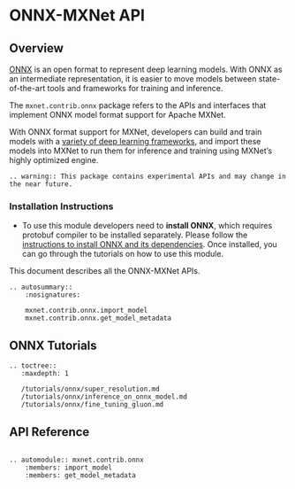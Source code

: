 # ONNX-MXNet API

## Overview

[ONNX](https://onnx.ai/) is an open format to represent deep learning models. With ONNX as an intermediate representation, it is easier to move models between state-of-the-art tools and frameworks for training and inference.

The `mxnet.contrib.onnx` package refers to the APIs and interfaces that implement ONNX model format support for Apache MXNet.

With ONNX format support for MXNet, developers can build and train models with a [variety of deep learning frameworks](http://onnx.ai/supported-tools), and import these models into MXNet to run them for inference and training using MXNet’s highly optimized engine.

```eval_rst
.. warning:: This package contains experimental APIs and may change in the near future.
```

### Installation Instructions
- To use this module developers need to **install ONNX**, which requires protobuf compiler to be installed separately. Please follow the [instructions to install ONNX and its dependencies](https://github.com/onnx/onnx#installation). Once installed, you can go through the tutorials on how to use this module.


This document describes all the ONNX-MXNet APIs.

```eval_rst
.. autosummary::
    :nosignatures:

    mxnet.contrib.onnx.import_model
    mxnet.contrib.onnx.get_model_metadata
```

## ONNX Tutorials

```eval_rst
.. toctree::
   :maxdepth: 1
   
   /tutorials/onnx/super_resolution.md
   /tutorials/onnx/inference_on_onnx_model.md
   /tutorials/onnx/fine_tuning_gluon.md
```

## API Reference

<script type="text/javascript" src='../../_static/js/auto_module_index.js'></script>

```eval_rst

.. automodule:: mxnet.contrib.onnx
    :members: import_model
    :members: get_model_metadata

```

<script>auto_index("api-reference");</script>